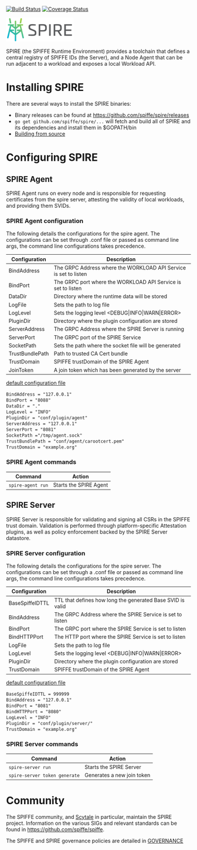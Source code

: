 [![Build Status](https://travis-ci.com/spiffe/spire.svg?token=pXzs6KRAUrxbEXnwHsPs&branch=master)](https://travis-ci.com/spiffe/spire)
[![Coverage Status](https://coveralls.io/repos/github/spiffe/spire/badge.svg?branch=master&t=GWBRCP)](https://coveralls.io/github/spiffe/spire?branch=master)

![SPIRE Logo](/doc/spire_logo.png)

SPIRE (the SPIFFE Runtime Environment) provides a toolchain that defines a central registry of
SPIFFE IDs (the Server), and a Node Agent that can be run adjacent to a workload and
exposes a local Workload API.


# Installing SPIRE

There are several ways to install the SPIRE binaries:

* Binary releases can be found at https://github.com/spiffe/spire/releases
* `go get github.com/spiffe/spire/...` will fetch and build all of SPIRE and its
  dependencies and install them in $GOPATH/bin
* [Building from source](/CONTRIBUTING.md)

# Configuring SPIRE

## SPIRE Agent  

SPIRE Agent runs on every node and is responsible for requesting certificates from the spire server,
attesting the validity of local workloads, and providing them SVIDs.

### SPIRE Agent configuration

The following details the configurations for the spire agent. The configurations can be set through
.conf file or passed as command line args, the command line configurations takes precedence.

 |Configuration          | Description                                                          |
 |-----------------------|----------------------------------------------------------------------|
 |BindAddress            |  The GRPC Address where the WORKLOAD API Service is set to listen    |
 |BindPort               |  The GRPC port where the WORKLOAD API Service is set to listen       |
 |DataDir                |  Directory where the runtime data will be stored                     |
 |LogFile                |  Sets the path to log file                                           |
 |LogLevel               |  Sets the logging level \<DEBUG\|INFO\|WARN\|ERROR\>                 |
 |PluginDir              |  Directory where the plugin configuration are stored                 |
 |ServerAddress          |  The GRPC Address where the SPIRE Server is running                  |
 |ServerPort             |  The GRPC port of the SPIRE Service                                  |
 |SocketPath             |  Sets the path where the socket file will be generated               |
 |TrustBundlePath        |  Path to trusted CA Cert bundle                                      |
 |TrustDomain            |  SPIFFE trustDomain of the SPIRE Agent                               |
 |JoinToken              |  A join token which has been generated by the server                 |


[default configuration file](/conf/agent/default_agent_config.conf)

```
BindAddress = "127.0.0.1"
BindPort = "8088"
DataDir = "."
LogLevel = "INFO"
PluginDir = "conf/plugin/agent"
ServerAddress = "127.0.0.1"
ServerPort = "8081"
SocketPath ="/tmp/agent.sock"
TrustBundlePath = "conf/agent/carootcert.pem"
TrustDomain = "example.org"
```


### SPIRE Agent commands

 |Command                   | Action                                                           |
 |--------------------------|------------------------------------------------------------------|
 |`spire-agent run`         |  Starts the SPIRE Agent                                          |

## SPIRE Server  

SPIRE Server is responsible for validating and signing all CSRs in the SPIFFE trust domain.
Validation is performed through platform-specific Attestation plugins, as well as policy enforcement
backed by the SPIRE Server datastore.

### SPIRE Server configuration

The following details the configurations for the spire server. The configurations can be set through
a .conf file or passed as command line args, the command line configurations takes precedence.

 |Configuration          | Description                                                          |
 |-----------------------|----------------------------------------------------------------------|
 |BaseSpiffeIDTTL        |  TTL that defines how long the generated Base SVID is valid          |
 |BindAddress            |  The GRPC Address where the SPIRE Service is set to listen           |
 |BindPort               |  The GRPC port where the SPIRE Service is set to listen              |
 |BindHTTPPort           |  The HTTP port where the SPIRE Service is set to listen              |
 |LogFile                |  Sets the path to log file                                           |
 |LogLevel               |  Sets the logging level \<DEBUG\|INFO\|WARN\|ERROR\>                 |
 |PluginDir              |  Directory where the plugin configuration are stored                 |
 |TrustDomain            |  SPIFFE trustDomain of the SPIRE Agent                               |

[default configuration file](/conf/server/default_server_config.conf)

```
BaseSpiffeIDTTL = 999999
BindAddress = "127.0.0.1"
BindPort = "8081"
BindHTTPPort = "8080"
LogLevel = "INFO"
PluginDir = "conf/plugin/server/"
TrustDomain = "example.org"
```

### SPIRE Server commands

 |Command                       | Action                                                           |
 |------------------------------|------------------------------------------------------------------|
 |`spire-server run`            |  Starts the SPIRE Server                                         |
 |`spire-server token generate` |  Generates a new join token

# Community

The SPIFFE community, and [Scytale](https://scytale.io) in particular, maintain the SPIRE project.
Information on the various SIGs and relevant standards can be found in
https://github.com/spiffe/spiffe.

The SPIFFE and SPIRE governance policies are detailed in
[GOVERNANCE](https://github.com/spiffe/spiffe/blob/master/GOVERNANCE.md)
